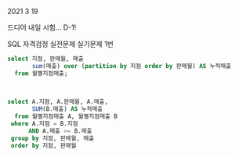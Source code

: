 2021 3 19

드디어 내일 시험...
D-1!


SQL 자격검정 실전문제
실기문제 1번


```sql
select 지점, 판매월, 매출
       sum(매출) over (partition by 지점 order by 판매월) AS 누적매출
  from 월별지점매출;
 

 
select A.지점, A.판매월, A.매출,
       SUM(B.매출) AS 누적매출
  from 월별지점매출 A, 월별지점매출 B
 where A.지점 = B.지점 
      AND A.매출 >= B.매출
 group by 지점, 판매월, 매출
 order by 지점, 판매월
```



